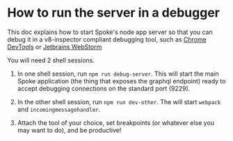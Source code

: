 # How to run the server in a debugger

This doc explains how to start Spoke's node app server so that you can debug it in a v8-inspector compliant debugging tool, such as [Chrome DevTools](https://medium.com/@paul_irish/debugging-node-js-nightlies-with-chrome-devtools-7c4a1b95ae27) or [Jetbrains WebStorm](https://www.jetbrains.com/help/webstorm/running-and-debugging-node-js.html)


You will need 2 shell sessions.

1. In one shell session, run `npm run debug-server`.  This will start the main Spoke application (the thing that exposes the graphql endpoint) ready to accept debugging connections on the standard port (9229).

2. In the other shell session, run `npm run dev-other`.  The will start `webpack` and `incomingmessagehandler`.

3. Attach the tool of your choice, set breakpoints (or whatever else you may want to do), and be productive!
 
